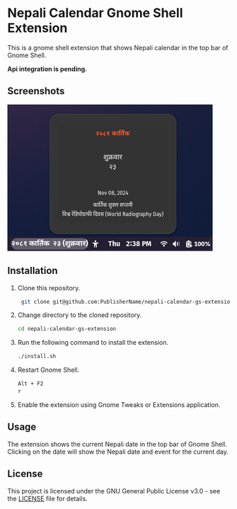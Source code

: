 # Nepali Calendar Gnome Shell Extension
This is a gnome shell extension that shows Nepali calendar in the top bar of Gnome Shell. 

**Api integration is pending.**

## Screenshots
![Screenshot](assets/nepali-calendar-gs-extension.png)

## Installation
1. Clone this repository.
   ```bash
    git clone git@github.com:PublisherName/nepali-calendar-gs-extension.git
    ```

2. Change directory to the cloned repository.
    ```bash
    cd nepali-calendar-gs-extension
    ```
3. Run the following command to install the extension.
    ```bash
    ./install.sh
    ```
4. Restart Gnome Shell.
    ```bash
    Alt + F2
    r
    ```
5. Enable the extension using Gnome Tweaks or Extensions application.

## Usage
The extension shows the current Nepali date in the top bar of Gnome Shell. Clicking on the date will show the Nepali date and event for the current day.

## License
This project is licensed under the GNU General Public License v3.0 - see the [LICENSE](LICENSE) file for details.
